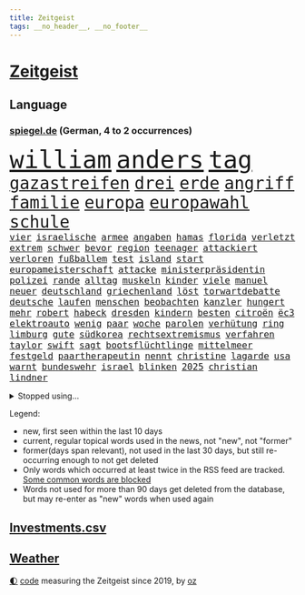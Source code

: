 ```yaml
---
title: Zeitgeist
tags: __no_header__, __no_footer__
---
```


# [Zeitgeist](https://oliz.io/zeitgeist/)

## Language

<h3><a href="https://www.spiegel.de" target="_blank">spiegel.de</a> (German, 4 to 2 occurrences)</h3>
<p style="font-family:monospace">
<span style="font-size:32pt"><a href="news_links.html#william" class="current">william</a></span>
<span style="font-size:32pt"><a href="news_links.html#anders" class="current">anders</a></span>
<span style="font-size:32pt"><a href="news_links.html#tag" class="current">tag</a></span>
<br>
<span style="font-size:22pt"><a href="news_links.html#gazastreifen" class="current">gazastreifen</a></span>
<span style="font-size:22pt"><a href="news_links.html#drei" class="current">drei</a></span>
<span style="font-size:22pt"><a href="news_links.html#erde" class="current">erde</a></span>
<span style="font-size:22pt"><a href="news_links.html#angriff" class="current">angriff</a></span>
<span style="font-size:22pt"><a href="news_links.html#familie" class="current">familie</a></span>
<span style="font-size:22pt"><a href="news_links.html#europa" class="current">europa</a></span>
<span style="font-size:22pt"><a href="news_links.html#europawahl" class="current">europawahl</a></span>
<span style="font-size:22pt"><a href="news_links.html#schule" class="current">schule</a></span>
<br>
<span style="font-size:12pt"><a href="news_links.html#vier" class="current">vier</a></span>
<span style="font-size:12pt"><a href="news_links.html#israelische" class="current">israelische</a></span>
<span style="font-size:12pt"><a href="news_links.html#armee" class="current">armee</a></span>
<span style="font-size:12pt"><a href="news_links.html#angaben" class="current">angaben</a></span>
<span style="font-size:12pt"><a href="news_links.html#hamas" class="current">hamas</a></span>
<span style="font-size:12pt"><a href="news_links.html#florida" class="current">florida</a></span>
<span style="font-size:12pt"><a href="news_links.html#verletzt" class="current">verletzt</a></span>
<span style="font-size:12pt"><a href="news_links.html#extrem" class="current">extrem</a></span>
<span style="font-size:12pt"><a href="news_links.html#schwer" class="current">schwer</a></span>
<span style="font-size:12pt"><a href="news_links.html#bevor" class="current">bevor</a></span>
<span style="font-size:12pt"><a href="news_links.html#region" class="current">region</a></span>
<span style="font-size:12pt"><a href="news_links.html#teenager" class="current">teenager</a></span>
<span style="font-size:12pt"><a href="news_links.html#attackiert" class="current">attackiert</a></span>
<span style="font-size:12pt"><a href="news_links.html#verloren" class="current">verloren</a></span>
<span style="font-size:12pt"><a href="news_links.html#fußballem" class="current">fußballem</a></span>
<span style="font-size:12pt"><a href="news_links.html#test" class="current">test</a></span>
<span style="font-size:12pt"><a href="news_links.html#island" class="current">island</a></span>
<span style="font-size:12pt"><a href="news_links.html#start" class="current">start</a></span>
<span style="font-size:12pt"><a href="news_links.html#europameisterschaft" class="current">europameisterschaft</a></span>
<span style="font-size:12pt"><a href="news_links.html#attacke" class="current">attacke</a></span>
<span style="font-size:12pt"><a href="news_links.html#ministerpräsidentin" class="current">ministerpräsidentin</a></span>
<span style="font-size:12pt"><a href="news_links.html#polizei" class="current">polizei</a></span>
<span style="font-size:12pt"><a href="news_links.html#rande" class="current">rande</a></span>
<span style="font-size:12pt"><a href="news_links.html#alltag" class="current">alltag</a></span>
<span style="font-size:12pt"><a href="news_links.html#muskeln" class="current">muskeln</a></span>
<span style="font-size:12pt"><a href="news_links.html#kinder" class="current">kinder</a></span>
<span style="font-size:12pt"><a href="news_links.html#viele" class="current">viele</a></span>
<span style="font-size:12pt"><a href="news_links.html#manuel" class="current">manuel</a></span>
<span style="font-size:12pt"><a href="news_links.html#neuer" class="current">neuer</a></span>
<span style="font-size:12pt"><a href="news_links.html#deutschland" class="current">deutschland</a></span>
<span style="font-size:12pt"><a href="news_links.html#griechenland" class="current">griechenland</a></span>
<span style="font-size:12pt"><a href="news_links.html#löst" class="current">löst</a></span>
<span style="font-size:12pt"><a href="news_links.html#torwartdebatte" class="new">torwartdebatte</a></span>
<span style="font-size:12pt"><a href="news_links.html#deutsche" class="current">deutsche</a></span>
<span style="font-size:12pt"><a href="news_links.html#laufen" class="current">laufen</a></span>
<span style="font-size:12pt"><a href="news_links.html#menschen" class="current">menschen</a></span>
<span style="font-size:12pt"><a href="news_links.html#beobachten" class="current">beobachten</a></span>
<span style="font-size:12pt"><a href="news_links.html#kanzler" class="current">kanzler</a></span>
<span style="font-size:12pt"><a href="news_links.html#hungert" class="new">hungert</a></span>
<span style="font-size:12pt"><a href="news_links.html#mehr" class="current">mehr</a></span>
<span style="font-size:12pt"><a href="news_links.html#robert" class="current">robert</a></span>
<span style="font-size:12pt"><a href="news_links.html#habeck" class="current">habeck</a></span>
<span style="font-size:12pt"><a href="news_links.html#dresden" class="current">dresden</a></span>
<span style="font-size:12pt"><a href="news_links.html#kindern" class="current">kindern</a></span>
<span style="font-size:12pt"><a href="news_links.html#besten" class="current">besten</a></span>
<span style="font-size:12pt"><a href="news_links.html#citroën" class="new">citroën</a></span>
<span style="font-size:12pt"><a href="news_links.html#ëc3" class="new">ëc3</a></span>
<span style="font-size:12pt"><a href="news_links.html#elektroauto" class="current">elektroauto</a></span>
<span style="font-size:12pt"><a href="news_links.html#wenig" class="current">wenig</a></span>
<span style="font-size:12pt"><a href="news_links.html#paar" class="current">paar</a></span>
<span style="font-size:12pt"><a href="news_links.html#woche" class="current">woche</a></span>
<span style="font-size:12pt"><a href="news_links.html#parolen" class="current">parolen</a></span>
<span style="font-size:12pt"><a href="news_links.html#verhütung" class="new">verhütung</a></span>
<span style="font-size:12pt"><a href="news_links.html#ring" class="current">ring</a></span>
<span style="font-size:12pt"><a href="news_links.html#limburg" class="current">limburg</a></span>
<span style="font-size:12pt"><a href="news_links.html#gute" class="current">gute</a></span>
<span style="font-size:12pt"><a href="news_links.html#südkorea" class="current">südkorea</a></span>
<span style="font-size:12pt"><a href="news_links.html#rechtsextremismus" class="current">rechtsextremismus</a></span>
<span style="font-size:12pt"><a href="news_links.html#verfahren" class="current">verfahren</a></span>
<span style="font-size:12pt"><a href="news_links.html#taylor" class="current">taylor</a></span>
<span style="font-size:12pt"><a href="news_links.html#swift" class="current">swift</a></span>
<span style="font-size:12pt"><a href="news_links.html#sagt" class="current">sagt</a></span>
<span style="font-size:12pt"><a href="news_links.html#bootsflüchtlinge" class="new">bootsflüchtlinge</a></span>
<span style="font-size:12pt"><a href="news_links.html#mittelmeer" class="current">mittelmeer</a></span>
<span style="font-size:12pt"><a href="news_links.html#festgeld" class="new">festgeld</a></span>
<span style="font-size:12pt"><a href="news_links.html#paartherapeutin" class="current">paartherapeutin</a></span>
<span style="font-size:12pt"><a href="news_links.html#nennt" class="current">nennt</a></span>
<span style="font-size:12pt"><a href="news_links.html#christine" class="current">christine</a></span>
<span style="font-size:12pt"><a href="news_links.html#lagarde" class="current">lagarde</a></span>
<span style="font-size:12pt"><a href="news_links.html#usa" class="current">usa</a></span>
<span style="font-size:12pt"><a href="news_links.html#warnt" class="current">warnt</a></span>
<span style="font-size:12pt"><a href="news_links.html#bundeswehr" class="current">bundeswehr</a></span>
<span style="font-size:12pt"><a href="news_links.html#israel" class="current">israel</a></span>
<span style="font-size:12pt"><a href="news_links.html#blinken" class="current">blinken</a></span>
<span style="font-size:12pt"><a href="news_links.html#2025" class="current">2025</a></span>
<span style="font-size:12pt"><a href="news_links.html#christian" class="current">christian</a></span>
<span style="font-size:12pt"><a href="news_links.html#lindner" class="current">lindner</a></span>
</p>
<details>
<summary>Stopped using...</summary>
<p class="former" style="font-size:12pt">
lebensmittel(1326) arbeitsplatz(1325) corona(1325) konzerne(1325) nazis(1324) prüfen(1324) echte(1323) generalsekretär(1323) historiker(1323) legendären(1323) lehrer(1323) versorgt(1323) geholt(1322) gelegt(1322) razzia(1322) rb(1322) sinken(1322) staatschef(1322) studierenden(1322) verschärfen(1322) ziemlich(1322) bemüht(1321) geholfen(1321) stößt(1321) arm(1320) bielefeld(1320) flugzeuge(1320) mediziner(1320) moderne(1320) prüft(1320) 37(1319) botschaften(1319) pariser(1319) teilnehmen(1319) überlebte(1319) 6(1318) bremen(1318) diskussion(1318) hinweisen(1318) illegale(1318) messi(1318) pause(1318) äußern(1318) gastgeber(1317) mönchengladbach(1317) saß(1317) schickt(1317) schlimm(1317) who(1317) abstand(1316) kochen(1316) kräftig(1316) landesregierung(1316) position(1316) schalke(1316) versuchte(1316) wales(1316) einstellen(1315) jahrhundert(1315) zug(1315) 04(1314) angeklagte(1314) anspruch(1314) fahrzeuge(1314) landen(1314) lehnen(1314) rainer(1314) trainiert(1314) 400(1313) australische(1313) diplomaten(1313) einigung(1313) erkrankung(1313) kalifornien(1313) roman(1313) stoppt(1313) zeichnet(1313) ändert(1313) blieben(1312) kölner(1312) wiederholt(1312) absage(1311) vieler(1311) härter(1310) jedenfalls(1310) aufruf(1309) hölle(1309) verbindet(1309) aktivistin(1308) auftrag(1308) bezahlt(1307) schnellen(1307) belegen(1306) bestimmten(1306) hotels(1306) truppen(1306) zerstören(1306) 600(1305) mangel(1305) wachstum(1305) wende(1305) jüngere(1304) berater(1302) e(1302) feld(1302) gaben(1301) handel(1300) begriff(1299) ministerium(1299) exporte(1298) küstenwache(1298) verantwortung(1298) einschätzung(1297) offenbart(1297) tiefen(1297) erfolgreichsten(1296) rechtzeitig(1296) mehrerer(1295) führenden(1294) hinten(1294) immerhin(1294) kokain(1294) konsum(1294) bäume(1293) hängen(1292) halbe(1290) prognose(1290) verständnis(1289) vfb(1289) erstochen(1288) istanbul(1288) zeigten(1288) freiwillig(1285) provoziert(1284) bewegt(1272) johannes(1270) missbrauchs(1268) ausweg(1244) festgesetzt(1232) durchbruch(1091) videoaufnahmen(1085) vorsicht(1080) seither(1060) truppe(1056) grundsätzlich(1052) bundesanwaltschaft(1051) kollision(1020) unterdrückung(1015) befürwortet(1007) angestellten(983) irritiert(980) entstanden(975) nfl(964) schulden(960) härte(931) verschiedenen(895) öffentlichrechtlichen(890) natürlich(885) explosionen(854) krankheiten(846) dortmunder(836) überzeugung(836) brüder(829) verantwortlichen(827) schülern(825) versagen(820) beschuss(809) brandenburger(802) riskant(794) lindners(788) rezession(788) ungewiss(788) gewerkschaften(772) anschuldigungen(763) filialen(747) el(742) trocken(736) weltverband(735) budapest(729) 79(728) kühnert(723) japanische(721) jugendlicher(716) führungskräfte(714) osnabrück(702) profi(702) nationale(699) wozu(695) genauer(689) 16jähriger(684) namens(684) stören(684) zuhause(680) verträge(672) psychischen(650) wagner(650) hoffnungsträger(646) hände(640) fische(632) angezeigt(631) erzielte(624) tarifstreit(615) nutzern(610) krawalle(599) lionel(597) katze(585) ausgegeben(584) carter(582) kohl(581) autohersteller(580) indonesien(576) beerdigt(572) familienministerin(558) paus(558) aussichten(553) gleise(552) wirtschaftliche(546) pop(542) deutschlandticket(538) anscheinend(537) text(537) gesagt(531) saarlouis(531) ubahn(527) arbeitsplätze(526) opfers(521) leblos(519) perfekten(516) konzernchef(510) vorstand(504) erlag(499) spezialkräfte(498) 18jähriger(496) dieb(496) wand(492) temperatur(490) fahrbahn(482) jason(480) berge(477) getötete(476) startups(475) manöver(474) geständnis(467) sondervermögen(467) angemeldet(464) verzögerung(462) siedlung(458) trier(458) außergewöhnlich(457) gala(449) überschattet(449) stürzten(448) rivalen(446) diesjährigen(444) hamilton(443) lewis(443) geklaut(439) warb(438) schwedischen(430) arbeitskräfte(421) kollabiert(421) schließung(421) existenz(420) festgelegt(420) radsport(419) spiegeltalk(419) kommandeur(418) deutliches(416) wiedergewählt(415) khan(413) zurückgetreten(406) übergriff(406) gemälde(405) geisel(404) helmut(402) hoeneß(395) inter(394) kern(393) arbeiter(391) bundesweite(391) kolleginnen(391) eingeschlagen(389) nationalkonservative(388) trikot(388) rezepte(387) jagen(386) spektakulär(382) katrin(380) explodiert(379) uli(377) schief(376) genießen(374) landtagswahlen(374) arabischen(373) drogenhandel(371) vorgenommen(370) drang(367) 9(366) schätzen(364) schwärmt(361) bundeshaushalt(357) sandra(350) herkunft(347) 38jähriger(344) widerstands(344) brasiliens(343) einzigen(343) tropfen(338) ralf(336) langjährigen(332) durchgreifen(331) tusk(331) plattformen(329) schnellstmöglich(329) abgesehen(328) anderthalb(327) milliardenschweren(327) unwahrheiten(323) anteile(322) entfacht(320) popstars(319) militäroperation(318) händen(315) randale(314) 36(310) travis(310) bodensee(309) lagen(308) heim(305) kooperiert(305) varianten(305) seele(304) immobilienmarkt(303) einzuführen(301) aushalten(299) linnemann(299) butter(296) stützen(294) britney(292) spears(292) wegovy(292) margot(290) geöffnet(288) hilferuf(288) sozial(286) abbau(285) boykott(285) 96(284) ausscheiden(282) sicherheitsrat(278) ausnahmezustand(276) straflager(276) kandidiert(275) ticketpreise(274) wahrzeichen(274) überqueren(272) negative(270) rassismusvorwürfe(270) spanischer(269) welten(269) griffen(265) hisbollah(265) ärgert(264) rekonstruktion(263) deine(262) v(262) 24jährige(261) campus(261) teslas(260) weltmeistertitel(257) disziplin(255) suv(255) spdgeneralsekretär(254) topspiel(253) rückenschmerzen(251) verspottet(251) heutzutage(249) kühne(249) holocaustüberlebende(248) antisemitischen(247) filmpreis(247) eingeschränkt(246) moritz(246) ständige(245) chip(243) jüdischen(243) challenge(242) chile(242) kallas(242) lieferwagen(242) zulauf(241) bunt(240) sardinien(240) peinliche(238) wagnerbrüder(238) bezug(237) generationen(237) emily(236) ausstellung(235) 54jähriger(234) massenproteste(234) verteidigungsausgaben(234) gelobt(233) bulls(232) management(232) taxi(232) aufruhr(229) eusanktionen(228) denver(227) geschaffen(226) scharen(224) ablehnung(223) würgen(223) historikerin(221) sanierung(220) übergangen(220) nächte(219) südchinesischen(219) kelce(218) erkenntnissen(217) festlegen(217) jordanien(217) taugen(217) gewerkschafter(216) irreguläre(216) warme(216) tanzen(215) terzić(215) wütend(215) feiertage(213) genötigt(213) geschleudert(213) höchster(210) repräsentantenhaus(210) borahansgrohe(209) betonte(208) mancherorts(205) zuschauern(205) cottbus(204) ozempic(204) baukosten(203) hakt(203) bundespräsidenten(202) mentale(202) tränengas(201) stadien(200) bezahlkarte(199) etablieren(197) konflikten(197) reederei(197) einführung(194) gebraucht(193) großvater(193) klingen(191) feststehen(190) düpiert(189) tochterfirma(189) bonus(188) lebron(188) beschuldigte(187) empfehlungen(186) lernte(186) ruhen(186) südchinesisches(186) erwünscht(185) gibt’s(185) mccann(185) thailändische(185) bagdad(184) feuerpause(184) härtetest(184) innen(184) überdenken(184) airports(183) basf(183) dienstleister(183) süd(183) ampelpartner(182) unfalltod(182) eigenem(181) hast(181) eishockey(180) kriegstüchtig(180) nahostkrieg(180) geiselnahme(179) habecks(179) bären(178) arbeitsagentur(175) deckt(175) geliebt(175) joel(175) suizid(175) aufzuarbeiten(174) saal(174) unterschriften(174) bundesverfassungsgerichts(173) geschenkt(173) zurückerobert(173) abgekommen(172) dürr(171) jacob(171) petra(171) warnsignal(170) zugreifen(170) denke(169) janeiro(169) prägenden(169) ostdeutschen(168) gerichtssaal(167) karstadt(167) regionalbahn(167) golden(166) dominator(162) großzügig(162) profiteur(162) wiederbeleben(162) weiblich(161) argument(160) beklagen(160) erwachsen(160) kühe(160) raketenangriff(160) zugeständnisse(160) flugreisende(159) po(159) religiösen(159) adrian(158) verena(158) ausgleich(157) kriegsschiffe(157) wehrpflichtige(157) zeremonie(157) 125(156) bahnchef(156) gleichgeschlechtliche(156) rekordmeister(156) ermittlungsverfahren(155) gläubiger(155) kontrollgremium(155) geschlechtsverkehr(154) zeitalter(154) trio(153) amerikas(152) fernzüge(152) handelsschiffe(152) verwandeln(152) südosten(151) konstantin(150) bundestagsvizepräsidentin(149) göringeckardt(149) ostdeutsche(149) gladbach(148) lambsdorff(148) omas(148) 75000(147) grundsatzprogramm(147) zurückgewiesen(147) jonathan(146) missbrauchstaten(146) captain(145) verschenken(145) abende(144) fragwürdigen(144) füllen(142) münzen(142) operation(142) sekeinsatz(142) verstößt(142) anwendung(141) fdpfraktionschef(141) huthis(141) schwert(141) huthiangriffe(140) huthimiliz(140) vorliegt(140) aufgebraucht(139) göttingen(139) unbemannte(139) you(139) ausblick(138) könige(138) leiten(138) 1997(137) dienstpflicht(137) 81jährige(136) maersk(136) plattner(136) aussteigen(134) liege(134) dessert(133) eigentum(133) firmenchef(133) herrlich(133) linien(133) misshandlung(133) heiratsantrag(132) landschaften(132) melanie(132) millionenbetrag(132) cdu/csu(131) 118(130) abfahrt(130) beamter(130) billigen(130) 02(129) anfrage(129) dazwischen(129) spacey(129) bachmut(128) zählte(128) koblenz(127) margarine(127) erledigen(126) geringe(126) audi(125) phoenix(125) senatorin(125) suns(125) wettkampf(125) wirtschaftsflaute(125) vorbereiten(124) dreist(123) elvis(123) hauch(123) flugzeugträger(122) françoise(122) informieren(122) weggeschaut(122) boykottiert(121) halbinsel(121) meere(121) minus(121) ute(121) cavaliers(120) cleveland(120) geschäftsjahr(120) abschuss(119) belangt(119) sap(119) softwarekonzern(119) sparpläne(119) tücken(119) erstatten(118) ministerien(118) wehrbeauftragte(118) anpassung(117) baltimore(117) erstellt(117) japaner(117) nachzudenken(117) schusswaffen(117) spektakuläres(117) utah(117) 33jährige(116) himmels(116) erhöhte(115) partnerschaften(115) familienunternehmen(113) finanzsenator(113) fregatte(113) rot(112) barfuß(111) bedient(111) pünktlich(111) western(111) zahm(111) gosling(109) rettete(109) begeisterte(108) jackson(108) losgehen(108) strategisch(108) beliebte(107) eintritt(107) kansas(107) sunaks(107) verschlingt(107) entlastungen(106) schauspielern(106) unterrichtet(106) übertroffen(106) angehoben(104) ausgerichtet(104) seniorinnen(104) trauung(104) umweg(104) vergewaltigungen(104) busse(103) leichnam(103) offizier(103) ratschlag(103) spitzenverdiener(103) unfair(103) wirecard(103) besetztes(101) biosprit(101) südostasien(101) ergattern(100) gesichtet(100) israelgazakriegs(100) regierungsflieger(100) grausamen(99) limit(99) parkinson(99) alzheimer(98) fahndung(98) gelegene(98) ios(98) münchnern(98) strömen(98) albion(97) göttinger(97) rechtlichen(97) vorstellig(97) üppiges(97) bruttoinlandsprodukt(96) klauen(96) vergütung(96) glamourös(95) substanzen(95) todesurteil(95) vergangenes(95) anwalts(94) abgesprochen(93) apotheker(93) großstadt(93) achtzigern(91) auflösen(91) durant(91) handfeste(91) prorussische(91) schienennetzes(91) swifts(91) auster(90) brot(90) geflutet(90) gäbe(90) ritter(90) uiguren(90) zugesprochen(90) ansonsten(89) bedeutendsten(89) eintrittskarten(89) hanna(89) horten(89) strafverfolgung(89) darmkrebs(88) emojis(88) katalonien(88) lucy(88) verhagelt(88) vertuschung(88) kleiderordnung(87) missbrauchsfall(87) schätzt(87) zugelassenen(87) erdboden(86) gestimmt(86) irakische(86) junges(86) rettungskräften(86) schulterschluss(86) teenagern(86) unfähig(86) ursprung(86) choreografie(85) kelvin(85) kiptum(85) leistungssport(85) mittelstand(85) omr(85) studienanfänger(85) 17jähriger(84) däne(84) gewalttätige(84) jayz(84) kopfhörern(84) skisport(84) stufe(84) hackergruppen(83) nationalspielerin(83) stormy(83) superreichen(83) tabs(83) tobte(83) à(83) berlinerinnen(82) finnen(82) uswahlkampf(82) westermeyer(82) ausschließt(81) frist(81) gesuchten(81) insolvenzen(81) sicherheitskräften(81) westerstede(81) üppiger(81) a96(80) chiefs(80) kommune(80) kühn(80) misslingt(80) prallt(80) sabotage(80) selbstverständlich(80) sicherheitsabkommen(80) sitze(80) sophia(80) treuen(80) unbemerkt(80) usvizepräsidentin(80) versöhnlich(80) wachstums(80) brittney(79) griner(79) riet(79) sechsjährigem(79) aufwendige(78) gehortet(78) herausfinden(78) prügelattacke(78) unverzichtbar(78) waffennachschub(78) bluttat(77) fsb(77) met(77) wahlkampagne(77) washingtons(77) anzunehmen(76) beurteilen(76) blitz(76) deserteur(76) frauenanteil(76) hereinfallen(76) höchstwert(76) patriarch(76) pragsdorf(76) psg(76) reklamiert(76) titellose(76) verhältnismäßig(76) chemiekonzern(75) falschinformationen(75) superstars(75) testflug(75) albanese(74) blutbad(74) gehbehinderte(74) generelle(74) marathonweltrekordhalter(74) märkten(74) terrorgruppen(74) anteilnahme(73) erfüllung(73) kult(73) lokal(73) plagiatsjäger(73) verletzter(73) berufsleben(72) dortmunds(72) ehen(72) ipads(72) kinderwunsch(72) abschütteln(71) beruflich(71) boeings(71) gleiche(71) hanau(71) hollywoodfilmen(71) jacht(71) klebt(71) landespartei(71) mendes(71) negativlauf(71) teillegalisierung(71) umfangreiches(71) bundesland(70) grünenveranstaltung(70) schauspielerinnen(70) schwarzgrüne(70) schwerem(70) tablets(70) verfällt(70) vergleichbar(70) angeschlagene(69) atomdrohungen(69) bernard(69) güterwaggons(69) tiefes(69) abwandern(68) aldi(68) außergewöhnliches(68) gästeblock(68) nachgehen(68) newey(68) siegesgewiss(68) strafrecht(68) verwaltungsgerichtshof(68) zweitligapartie(68) alligator(67) eindeutig(67) genervt(67) kassierte(67) sexualisierter(67) verenden(67) eingang(66) geringer(66) krachte(66) muslimischen(66) schlechtestes(66) segeln(66) argumentierte(65) aufgelegt(65) cduministerpräsident(65) dynamo(65) esch(65) getäuscht(65) lizenz(65) ausbrach(64) bespuckt(64) formel1saison(64) füße(64) hilfslieferung(64) meistern(64) schnelles(64) tvmoderator(64) ewiges(63) fragwürdige(63) hafens(63) prahlte(63) preisdeckel(63) segler(63) langweilig(62) maddie(62) madeleine(62) rätselhafter(62) schulbus(62) ungenutzt(62) überarbeitet(62) betonen(61) flüchtlingen(61) harmonisch(61) indirekt(61) isolation(61) kippte(61) lewinsky(61) monica(61) verbraucherpreise(61) verwaltet(61) chinataiwankonflikt(60) hazel(60) kinderärztin(60) konventionen(60) agenturen(59) eid(59) ermutigen(59) europarat(59) fehlten(59) fußballzweitligist(59) mobilitätswende(59) siebenjähriger(59) tschechiens(59) blamage(58) feige(58) kriminalpolizei(58) manja(58) reisewarnung(58) schreiner(58) siri(58) verkehrssenatorin(58) werbespot(58) bewohnbar(57) erfreut(57) gelsenkirchen(57) kräuter(57) schärfer(57) traumtor(57) wlan(57) anstoß(56) beliebtes(56) lösegeld(56) schmerzt(56) töteten(56) abschrecken(55) amazongründer(55) bezos(55) fähig(54) gespenst(54) hosen(54) looks(54) satte(54) weltrang(54) kleid(53) parlaments(53) triple(53) abheben(52) auswärtigen(52) flüssiggas(52) jahrelanger(52) noah(52) afghanische(51) bürgerin(51) nsvergangenheit(51) ragte(51) raketenstart(51) schlägereien(51) verwirrung(51) bedenklich(50) beigetreten(50) costar(50) faktencheck(50) lohnerhöhungen(50) pannenflieger(50) play(50) probefahrt(50) rekorde(50) verarbeitet(50) akku(49) arbeitgeberverbände(49) dfbkader(49) orientieren(49) box(48) mysteriöses(48) schlüpfen(48) schwellenländer(48) trümmer(48) brudermüller(47) dissidenten(47) elektrische(47) entführt(47) topmanagement(47) vorstellungsgesprächen(47) geheimer(46) kanzlerkandidaten(46) lola(46) ralph(46) rauchentwicklung(46) schläge(46) todesfällen(46) vertraulichen(46) allgemeinheit(45) anpassen(45) irritation(45) rechtskonservative(45) strafrechts(45) unerwarteten(45) bedrohen(44) lakers(44) leipziger(44) literaturwissenschaftlerin(44) pornodarstellerin(44) transportieren(44) bewusstsein(43) kostenlose(43) milliardendeal(43) mögliches(43) polizeikräfte(43) postfach(43) vornamen(43) dürre(42) katastrophale(42) kindler(42) paars(42) totalschaden(42) university(42) anpfiff(41) billigplattform(41) büchern(41) christi(41) verantwortet(41) verhandlung(41) voraussichtlich(41) ausrüster(40) einfallen(40) irrte(40) küsse(40) luis(40) objekt(40) paket(40) pjöngjangs(40) 19jährigen(39) schlimmsten(39) sparvorgaben(39) streife(39) vehement(39) versagten(39) zukunftspläne(39) überraschender(39) 62(38) finanzbranche(38) neandertaler(38) unübersichtlich(38) wasserknappheit(38) 2004(37) baerbocks(37) dfbausrüsterwechsel(37) friedländer(37) polizeischutz(37) reichster(37) reparaturen(37) wasserkraftwerke(37) wirtschaftssenatorin(37) wärme(37) benutzt(36) gesunder(36) kloster(36) programme(36) prävention(36) vingegaard(36) überrollt(36) bakterien(35) durchsetzung(35) jk(35) rowling(35) wachsam(35) überwältigende(35) aufarbeiten(34) edmund(34) instrumentalisieren(34) längste(34) spezialkräne(34) verwandelt(34) werkself(34) abgesetzt(33) erbgut(33) jazeera(33) mitgeteilt(33) pressefreiheit(33) ärztinnen(33) anspielungen(32) kopenhagener(32) beharren(31) bräuchte(31) ehrenpräsident(31) technologien(31) trugen(31) volljährige(31) überwachungskamera(31) cduparteitag(30) lieferengpässe(30) ländergrenzen(30) meerenge(30) saharastaub(30) sparkurs(30) ungesund(30) 74jährigen(29) fußballliga(29) gebühr(29) mclaren(29) steuervorteile(29) vorsieht(29) aktionären(28) eugericht(28) fatale(28) formel1weltmeister(28) gewerkschaftsmitglieder(28) hautnah(28) lugert(28) verkraften(28) 111(27) brighton(27) hove(27) kämna(27) lennard(27) teneriffa(27) terrorverdacht(27) angetrieben(26) anzugehen(26) frühgeborene(26) kardashians(26) kommandostruktur(26) orthodoxe(26) sommerlich(26) 34jährige(25) janet(25) nehammer(25) schlichterspruch(25) verprügelte(25) arbeitgeberpräsident(24) bevorsteht(24) dulger(24) ludwigsburg(24) totschlags(24) verlaufen(24) albums(23) bewilligt(23) netflixfilm(23) neuester(23) rechtsstaats(23) schwimmbad(23) unterschreiben(23) verkraftet(23) andernorts(22) arabisch(22) championsleaguehalbfinale(22) johnson(22) niño(22) rapstar(22) schleuser(22) shows(22) binz(21) notwendigkeit(21) apartheid(20) ausfällt(20) bundessozialgericht(20) schiefgelaufen(20) this(20) unzureichend(20) verkraftbar(20) wertvolles(20) 97(19) amtsgeschäfte(19) blutspur(19) eddy(19) entgeht(19) g7staaten(19) knife(19) unglücksstelle(19) aggression(18) columbia(18) handelsbeziehungen(18) äthiopien(18) be(17) getanzt(17) krönung(17) leyens(17) meinungsfreiheit(17) peine(17) revolutioniert(17) ablegen(16) bewerbungsgespräche(16) tvrechte(16) altenheim(15) dazn(15) medizinisch(15) parkplatz(15) witch(15) abgelegt(14) bibliothek(14) buchempfehlung(14) gitter(14) jian(14) kanaren(14) klang(14) mekong(14) militärstützpunkt(14) nbaplayoffs(14) senior(14) seyfert(14) anreise(13) entthronten(13) liebeserklärung(13) motoren(13) nachfolgerin(13) oranienburg(13) signainsolvenz(13) unregulierten(13) verhinderte(13) beliebtesten(12) brothers(12) feuerwerk(12) ruang(12) wahrhaben(12) zueinander(12) angegriffenen(11) gereicht(11) gleicher(11) haare(11) herrmann(11) mercedesbenz(11) order(11) raumschiff(11) snp(11) usunis(11) wahrscheinlichkeit(11)
</p>
</details>
<p>Legend:
<ul>
<li><span class="new">new</span>, first seen within the last 10 days</li>
<li><span class="current">current</span>, regular topical words used in the news, not "new", not "former"</li>
<li><span class="former">former(days span relevant)</span>, not used in the last 30 days, but still re-occurring enough to not get deleted</li>
<li>Only words which occurred at least twice in the RSS feed are tracked. <a href="language/filters.py">Some common words are blocked</a></li>
<li>Words not used for more than 90 days get deleted from the database, but may re-enter as "new" words when used again</li>
</ul>
</p>

## [Investments](investments.html)[.csv](investments.csv)

## [Weather](weather.html)

<footer>
<a href="javascript:toggleTheme()" class="nav">🌓</a>
<a href="https://github.com/ooz/zeitgeist">code</a> measuring the Zeitgeist since 2019, by <a href="https://oliz.io">oz</a>
</footer>
